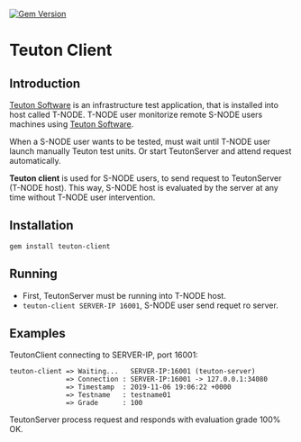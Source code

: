 
[![Gem Version](https://badge.fury.io/rb/teuton-client.svg)](https://badge.fury.io/rb/teuton-client)

# Teuton Client

## Introduction

[Teuton Software](https://github.com/teuton-software/teuton) is an infrastructure test application, that is installed into host called T-NODE. T-NODE user monitorize remote S-NODE users machines using [Teuton Software](https://github.com/teuton-software/teuton).

When a S-NODE user wants to be tested, must wait until T-NODE user launch manually Teuton test units. Or start TeutonServer and attend request automatically.

**Teuton client** is used for S-NODE users, to send request to TeutonServer (T-NODE host). This way, S-NODE host is evaluated by the server at any time without T-NODE user intervention.

## Installation

`gem install teuton-client`

## Running

* First, TeutonServer must be running into T-NODE host.
* `teuton-client SERVER-IP 16001`, S-NODE user send requet ro server.

## Examples

TeutonClient connecting to SERVER-IP, port 16001:

```
teuton-client => Waiting...   SERVER-IP:16001 (teuton-server)
              => Connection : SERVER-IP:16001 -> 127.0.0.1:34080
              => Timestamp  : 2019-11-06 19:06:22 +0000
              => Testname   : testname01
              => Grade      : 100
```

TeutonServer process request and responds with evaluation grade 100% OK.
